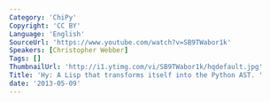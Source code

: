 ```yaml
---
Category: 'ChiPy'
Copyright: 'CC BY'
Language: 'English'
SourceUrl: 'https://www.youtube.com/watch?v=SB9TWabor1k'
Speakers: [Christopher Webber]
Tags: []
ThumbnailUrl: 'http://i1.ytimg.com/vi/SB9TWabor1k/hqdefault.jpg'
Title: 'Hy: A Lisp that transforms itself into the Python AST. '
date: '2013-05-09'
---
```


